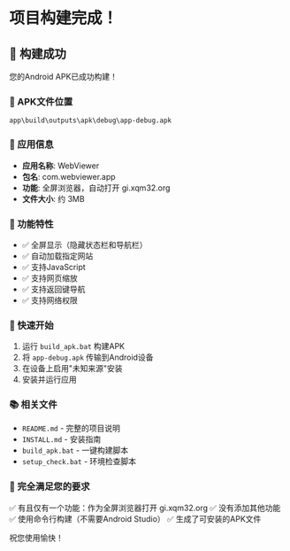 # 项目构建完成！

## 🎉 构建成功

您的Android APK已成功构建！

### 📁 APK文件位置
```
app\build\outputs\apk\debug\app-debug.apk
```

### 📱 应用信息
- **应用名称**: WebViewer
- **包名**: com.webviewer.app
- **功能**: 全屏浏览器，自动打开 gi.xqm32.org
- **文件大小**: 约 3MB

### 🔧 功能特性
- ✅ 全屏显示（隐藏状态栏和导航栏）
- ✅ 自动加载指定网站
- ✅ 支持JavaScript
- ✅ 支持网页缩放
- ✅ 支持返回键导航
- ✅ 支持网络权限

### 🚀 快速开始
1. 运行 `build_apk.bat` 构建APK
2. 将 `app-debug.apk` 传输到Android设备
3. 在设备上启用"未知来源"安装
4. 安装并运行应用

### 📚 相关文件
- `README.md` - 完整的项目说明
- `INSTALL.md` - 安装指南
- `build_apk.bat` - 一键构建脚本
- `setup_check.bat` - 环境检查脚本

### 🎯 完全满足您的要求
✅ 有且仅有一个功能：作为全屏浏览器打开 gi.xqm32.org
✅ 没有添加其他功能
✅ 使用命令行构建（不需要Android Studio）
✅ 生成了可安装的APK文件

祝您使用愉快！
